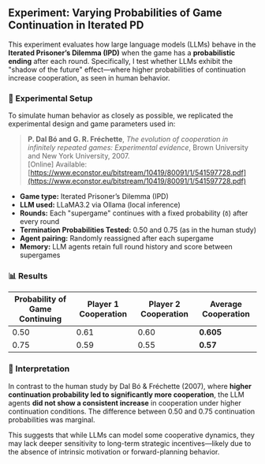 ## Experiment: Varying Probabilities of Game Continuation in Iterated PD

This experiment evaluates how large language models (LLMs) behave in the **Iterated Prisoner’s Dilemma (IPD)** when the game has a **probabilistic ending** after each round. Specifically, I test whether LLMs exhibit the "shadow of the future" effect—where higher probabilities of continuation increase cooperation, as seen in human behavior.

### 🔬 Experimental Setup

To simulate human behavior as closely as possible, we replicated the experimental design and game parameters used in:

> **P. Dal Bó and G. R. Fréchette**, *The evolution of cooperation in infinitely repeated games: Experimental evidence*, Brown University and New York University, 2007.  
> [Online] Available: [https://www.econstor.eu/bitstream/10419/80091/1/541597728.pdf](https://www.econstor.eu/bitstream/10419/80091/1/541597728.pdf)

- **Game type:** Iterated Prisoner’s Dilemma (IPD)
- **LLM used:** LLaMA3.2 via Ollama (local inference)
- **Rounds:** Each "supergame" continues with a fixed probability (`δ`) after every round
- **Termination Probabilities Tested:** 0.50 and 0.75 (as in the human study)
- **Agent pairing:** Randomly reassigned after each supergame
- **Memory:** LLM agents retain full round history and score between supergames

### 📊 Results

| Probability of Game Continuing | Player 1 Cooperation | Player 2 Cooperation | **Average Cooperation** |
|-------------------------------|-----------------------|-----------------------|--------------------------|
| 0.50                          | 0.61                  | 0.60                  | **0.605**                |
| 0.75                          | 0.59                  | 0.55                  | **0.57**                 |

### 🧠 Interpretation

In contrast to the human study by Dal Bó & Fréchette (2007), where **higher continuation probability led to significantly more cooperation**, the LLM agents **did not show a consistent increase** in cooperation under higher continuation conditions. The difference between 0.50 and 0.75 continuation probabilities was marginal.

This suggests that while LLMs can model some cooperative dynamics, they may lack deeper sensitivity to long-term strategic incentives—likely due to the absence of intrinsic motivation or forward-planning behavior.
